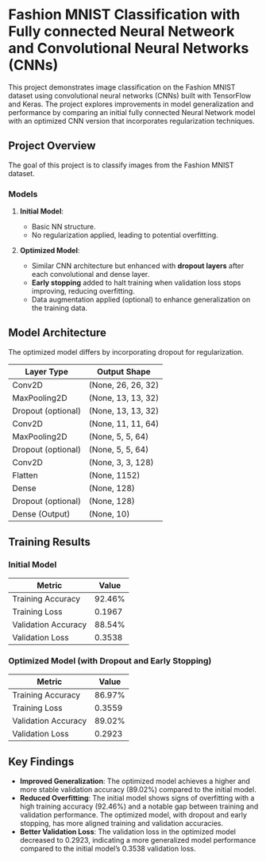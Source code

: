 # Fashion MNIST Classification with Fully connected Neural Netweork and Convolutional Neural Networks (CNNs)

This project demonstrates image classification on the Fashion MNIST dataset using convolutional neural networks (CNNs) built with TensorFlow and Keras. The project explores improvements in model generalization and performance by comparing an initial fully connected Neural Network model with an optimized CNN version that incorporates regularization techniques.

## Project Overview

The goal of this project is to classify images from the Fashion MNIST dataset.

### Models

1. **Initial Model**:
   - Basic NN structure.
   - No regularization applied, leading to potential overfitting.

2. **Optimized Model**:
   - Similar CNN architecture but enhanced with **dropout layers** after each convolutional and dense layer.
   - **Early stopping** added to halt training when validation loss stops improving, reducing overfitting.
   - Data augmentation applied (optional) to enhance generalization on the training data.

## Model Architecture

The optimized model differs by incorporating dropout for regularization.

| Layer Type          | Output Shape            |
|---------------------|-------------------------|
| Conv2D              | (None, 26, 26, 32)      |
| MaxPooling2D        | (None, 13, 13, 32)      |
| Dropout (optional)  | (None, 13, 13, 32)      |
| Conv2D              | (None, 11, 11, 64)      |
| MaxPooling2D        | (None, 5, 5, 64)        |
| Dropout (optional)  | (None, 5, 5, 64)        |
| Conv2D              | (None, 3, 3, 128)       |
| Flatten             | (None, 1152)            |
| Dense               | (None, 128)             |
| Dropout (optional)  | (None, 128)             |
| Dense (Output)      | (None, 10)              |

## Training Results

### Initial Model

| Metric             | Value        |
|--------------------|--------------|
| Training Accuracy  | 92.46%       |
| Training Loss      | 0.1967       |
| Validation Accuracy| 88.54%       |
| Validation Loss    | 0.3538       |

### Optimized Model (with Dropout and Early Stopping)

| Metric             | Value        |
|--------------------|--------------|
| Training Accuracy  | 86.97%       |
| Training Loss      | 0.3559       |
| Validation Accuracy| 89.02%       |
| Validation Loss    | 0.2923       |

## Key Findings

- **Improved Generalization**: The optimized model achieves a higher and more stable validation accuracy (89.02%) compared to the initial model.
- **Reduced Overfitting**: The initial model shows signs of overfitting with a high training accuracy (92.46%) and a notable gap between training and validation performance. The optimized model, with dropout and early stopping, has more aligned training and validation accuracies.
- **Better Validation Loss**: The validation loss in the optimized model decreased to 0.2923, indicating a more generalized model performance compared to the initial model’s 0.3538 validation loss.


